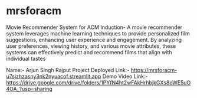 # mrsforacm
Movie Recommender System for ACM Induction-
A movie recommender system leverages machine learning techniques to provide personalized film suggestions, enhancing user experience and engagement. By analyzing user preferences, viewing history, and various movie attributes, these systems can effectively predict and recommend films that align with individual tastes


Name:- Arjun Singh Rajput
Project Deployed Link:- https://mrsforacm-u7sjzhzasny3nk2nyuacof.streamlit.app
Demo Video Link:- https://drive.google.com/drive/folders/1PYfN4ht2wFAkHrhbjkGXs8oWE5uO4OA_?usp=sharing
